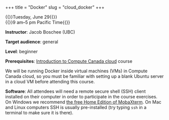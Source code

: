 +++
title = "Docker"
slug = "cloud_docker"
+++

{{<cor>}}Tuesday, June 29{{</cor>}}\
{{<cgr>}}9 am–5 pm Pacific Time{{</cgr>}}

**Instructor**: Jacob Boschee (UBC)

**Target audience**: general

**Level**: beginner

**Prerequisites**: [Introduction to Compute Canada cloud](../cloud) course

We will be running Docker inside virtual machines (VMs) in Compute Canada cloud, so you must be familiar
with setting up a blank Ubuntu server in a cloud VM before attending this course.

**Software**: All attendees will need a remote secure shell (SSH) client installed on their computer in
order to participate in the course exercises. On Windows we recommend
[the free Home Edition of MobaXterm](https://mobaxterm.mobatek.net/download.html). On Mac and Linux
computers SSH is usually pre-installed (try typing `ssh` in a terminal to make sure it is there).
